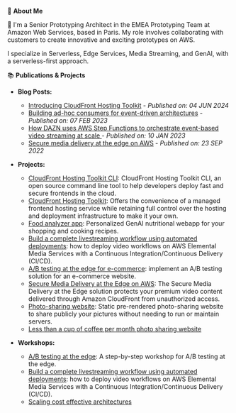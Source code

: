 🚀 **About Me**

🔭 I'm a Senior Prototyping Architect in the EMEA Prototyping Team at Amazon Web Services, based in Paris. My role involves collaborating with customers to create innovative and exciting prototypes on AWS.

I specialize in Serverless, Edge Services, Media Streaming, and GenAI, with a serverless-first approach.

📚 **Publications & Projects**

- **Blog Posts:**
  - [Introducing CloudFront Hosting Toolkit](https://aws.amazon.com/blogs/networking-and-content-delivery/introducing-cloudfront-hosting-toolkit/) - *Published on: 04 JUN 2024*
  - [Building ad-hoc consumers for event-driven architectures](https://aws.amazon.com/blogs/compute/building-ad-hoc-consumers-for-event-driven-architectures/) - *Published on: 07 FEB 2023*
  - [How DAZN uses AWS Step Functions to orchestrate event-based video streaming at scale
](https://aws.amazon.com/blogs/media/how-dazn-uses-aws-step-functions-to-orchestrate-event-based-video-streaming-at-scale/) - *Published on: 10 JAN 2023*
  - [Secure media delivery at the edge on AWS](https://aws.amazon.com/blogs/media/secure-media-delivery-at-the-edge-on-amazon-web-services/) - *Published on: 23 SEP 2022*


- **Projects:**
  - [CloudFront Hosting Toolkit CLI](https://www.npmjs.com/package/@aws/cloudfront-hosting-toolkit): CloudFront Hosting Toolkit CLI, an open source command line tool to help developers deploy fast and secure frontends in the cloud.
  - [CloudFront Hosting Toolkit](https://github.com/awslabs/cloudfront-hosting-toolkit): Offers the convenience of a managed frontend hosting service while retaining full control over the hosting and deployment infrastructure to make it your own.
  - [Food analyzer app](https://github.com/aws-samples/serverless-genai-food-analyzer-app): Personalized GenAI nutritional webapp for your shopping and cooking recipes.
  - [Build a complete livestreaming workflow using automated deployments](https://github.com/aws-samples/cicd-mediaservices-workshop): how to deploy video workflows on AWS Elemental Media Services with a Continuous Integration/Continuous Delivery (CI/CD).
  - [A/B testing at the edge for e-commerce](https://github.com/aws-samples/ab-testing-at-edge): implement an A/B testing solution for an e-commerce website.
  - [Secure Media Delivery at the Edge on AWS](https://github.com/aws-solutions/secure-media-delivery-at-the-edge-on-aws): The Secure Media Delivery at the Edge solution protects your premium video content delivered through Amazon CloudFront from unauthorized access.
  - [Photo-sharing website](https://github.com/cornelcroi/photo-sharing-website): Static pre-rendered photo-sharing website to share publicly your pictures without needing to run or maintain servers.
  - [Less than a cup of coffee per month photo sharing website](https://manbehindlens.com/how_is_made.html)


- **Workshops:**
  - [A/B testing at the edge](https://catalog.us-east-1.prod.workshops.aws/workshops/e507820e-bd46-421f-b417-107cd608a3b2/en-US): A step-by-step workshop for A/B testing at the edge.
  - [Build a complete livestreaming
workflow using automated
deployments](https://catalog.us-east-1.prod.workshops.aws/workshops/b520360a-46d4-470e-a34f-c6cf4a73f674/en-US): how to deploy video workflows on AWS Elemental Media Services with a Continuous Integration/Continuous Delivery (CI/CD).
  - [Scaling cost effective architectures](https://catalog.us-east-1.prod.workshops.aws/workshops/f238037c-8f0b-446e-9c15-ebcc4908901a/en-US)

